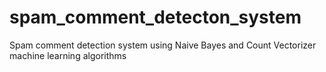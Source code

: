 # spam_comment_detecton_system
Spam comment detection system using Naive Bayes and Count Vectorizer machine learning algorithms
